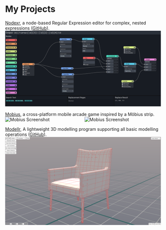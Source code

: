 # My Projects

[Nodexr](https://jcparkyn.github.io/nodexr), a node-based Regular Expression editor for complex, nested expressions ([GitHub](https://github.com/Jcparkyn/nodexr)).
![Nodexr Screenshot](/assets/screen_nodexr.png)

[Mobius](https://play.google.com/store/apps/details?id=com.Jamosium.Mobius), a cross-platform mobile arcade game inspired by a Möbius strip.
<img src="/links/assets/screen_mobius1.png" alt="Mobius Screenshot" style="width: 49%;"> <img src="/links/assets/screen_mobius2.png" alt="Mobius Screenshot" style="width: 49%;float: right;">

[Modellr](https://jcparkyn.github.io/Modellr), A lightweight 3D modelling program supporting all basic modelling operations ([GitHub](https://github.com/Jcparkyn/Modellr)).
![Modellr Screenshot](/assets/screen_modellr.png)
